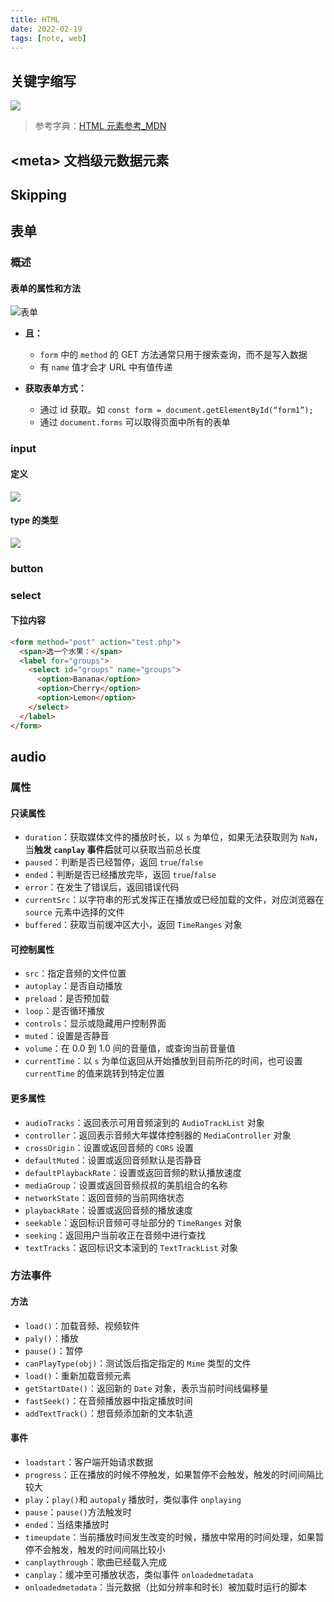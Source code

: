 ```yaml
---
title: HTML
date: 2022-02-19
tags: [note, web]
---
```


## 关键字缩写

![](/blog/web/html_label.png)

> 参考字典：[HTML 元素参考\_MDN ](https://developer.mozilla.org/zh-CN/docs/Web/HTML/Element)

## \<meta\> 文档级元数据元素

## Skipping

## 表单

### 概述

#### 表单的属性和方法

![表单](/blog/web/html_form.png)

- **且：**

  - `form` 中的 `method` 的 GET 方法通常只用于搜索查询，而不是写入数据
  - 有 `name` 值才会才 URL 中有值传递

- **获取表单方式：**

  - 通过 id 获取。如 `const form = document.getElementById(“form1”);`
  - 通过 `document.forms` 可以取得页面中所有的表单

### input

#### 定义

![](/blog/web/html_input.png)

#### type 的类型

![](/blog/web/html_input_type.png)

### button

### select

#### 下拉内容

```html
<form method="post" action="test.php">
  <span>选一个水果：</span>
  <label for="groups">
    <select id="groups" name="groups">
      <option>Banana</option>
      <option>Cherry</option>
      <option>Lemon</option>
    </select>
  </label>
</form>
```

## audio

### 属性

#### 只读属性

- `duration`：获取媒体文件的播放时长，以 `s` 为单位，如果无法获取则为 `NaN`，当**触发 `canplay` 事件后**就可以获取当前总长度
- `paused`：判断是否已经暂停，返回 `true`/`false`
- `ended`：判断是否已经播放完毕，返回 `true`/`false`
- `error`：在发生了错误后，返回错误代码
- `currentSrc`：以字符串的形式发挥正在播放或已经加载的文件，对应浏览器在 `source` 元素中选择的文件
- `buffered`：获取当前缓冲区大小，返回 `TimeRanges` 对象

#### 可控制属性

- `src`：指定音频的文件位置
- `autoplay`：是否自动播放
- `preload`：是否预加载
- `loop`：是否循环播放
- `controls`：显示或隐藏用户控制界面
- `muted`：设置是否静音
- `volume`：在 0.0 到 1.0 间的音量值，或查询当前音量值
- `currentTime`：以 `s` 为单位返回从开始播放到目前所花的时间，也可设置 `currentTime` 的值来跳转到特定位置

#### 更多属性

- `audioTracks`：返回表示可用音频滚到的 `AudioTrackList` 对象
- `controller`：返回表示音频大年媒体控制器的 `MediaController` 对象
- `crossOrigin`：设置或返回音频的 `CORS` 设置
- `defaultMuted`：设置或返回音频默认是否静音
- `defaultPlaybackRate`：设置或返回音频的默认播放速度
- `mediaGroup`：设置或返回音频叔叔的美肌组合的名称
- `networkState`：返回音频的当前网络状态
- `playbackRate`：设置或返回音频的播放速度
- `seekable`：返回标识音频可寻址部分的 `TimeRanges` 对象
- `seeking`：返回用户当前收正在音频中进行查找
- `textTracks`：返回标识文本滚到的 `TextTrackList` 对象

### 方法事件

#### 方法

- `load()`：加载音频、视频软件
- `paly()`：播放
- `pause()`：暂停
- `canPlayType(obj)`：测试饭后指定指定的 `Mime` 类型的文件
- `load()`：重新加载音频元素
- `getStartDate()`：返回新的 `Date` 对象，表示当前时间线偏移量
- `fastSeek()`：在音频播放器中指定播放时间
- `addTextTrack()`：想音频添加新的文本轨道

#### 事件

- `loadstart`：客户端开始请求数据
- `progress`：正在播放的时候不停触发，如果暂停不会触发，触发的时间间隔比较大
- `play`：`play()`和 `autopaly` 播放时，类似事件 `onplaying`
- `pause`：`pause()`方法触发时
- `ended`：当结束播放时
- `timeupdate`：当前播放时间发生改变的时候，播放中常用的时间处理，如果暂停不会触发，触发的时间间隔比较小
- `canplaythrough`：歌曲已经载入完成
- `canplay`：缓冲至可播放状态，类似事件 `onloadedmetadata`
- `onloadedmetadata`：当元数据（比如分辨率和时长）被加载时运行的脚本
